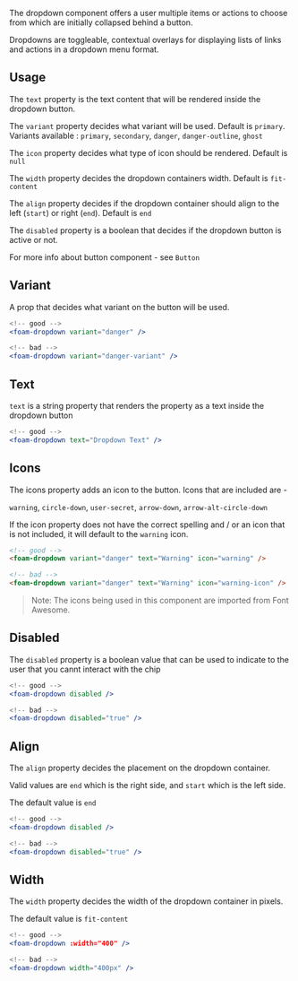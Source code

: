 The dropdown component offers a user multiple items or actions to choose from which are initially collapsed behind a button.

Dropdowns are toggleable, contextual overlays for displaying lists of links and actions in a dropdown menu format.

## Usage

The ``text`` property is the text content that will be rendered inside the dropdown button.

The ``variant`` property decides what variant will be used. Default is `primary`.
Variants available : `primary`, `secondary`, `danger`, `danger-outline`, `ghost`


The ``icon`` property decides what type of icon should be rendered. Default is ``null``

The ``width`` property decides the dropdown containers width. Default is ``fit-content``

The ``align`` property decides if the dropdown container should align to the left (``start``) or right (``end``).
Default is ``end``

The ``disabled`` property is a boolean that decides if the dropdown button is active or not. 

For more info about button component - see ``Button``


## Variant

A prop that decides what variant on the button will be used.

```jsx
<!-- good -->
<foam-dropdown variant="danger" />
```

```jsx
<!-- bad -->
<foam-dropdown variant="danger-variant" />
```

## Text

``text`` is a string property that renders the property as a text inside the dropdown button

```jsx
<!-- good -->
<foam-dropdown text="Dropdown Text" />
```

## Icons

The icons property adds an icon to the button.
Icons that are included are -

`warning`, `circle-down`, `user-secret`, `arrow-down`, `arrow-alt-circle-down`

If the icon property does not have the correct spelling and / or an icon that is not included, it will default to the `warning` icon.

```html
<!-- good -->
<foam-dropdown variant="danger" text="Warning" icon="warning" />
```

```html
<!-- bad -->
<foam-dropdown variant="danger" text="Warning" icon="warning-icon" />
```

> Note: The icons being used in this component are imported from Font Awesome.

## Disabled

The `` disabled `` property is a boolean value that can be used to indicate to the user that you cannt interact with the chip

```jsx
<!-- good -->
<foam-dropdown disabled />

```

```jsx
<!-- bad -->
<foam-dropdown disabled="true" />
```

## Align

The ``align`` property decides the placement on the dropdown container.

Valid values are ``end`` which is the right side, and ``start`` which is the left side.

The default value is ``end``

```jsx
<!-- good -->
<foam-dropdown disabled />

```

```jsx
<!-- bad -->
<foam-dropdown disabled="true" />
```


## Width

The ``width`` property decides the width of the dropdown container in pixels.

The default value is ``fit-content``

```jsx
<!-- good -->
<foam-dropdown :width="400" />

```

```jsx
<!-- bad -->
<foam-dropdown width="400px" />
```